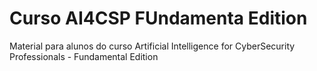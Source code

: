 # Curso AI4CSP FUndamenta Edition
Material para alunos do curso Artificial Intelligence for CyberSecurity Professionals - Fundamental Edition
